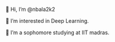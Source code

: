  👋 Hi, I’m @nbala2k2
 
 👀 I’m interested in Deep Learning. 

🌱 I’m a sophomore studying at IIT madras.

